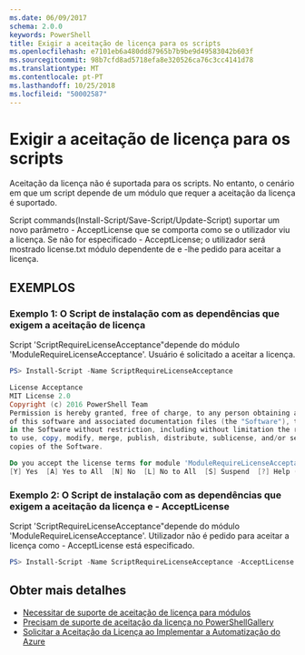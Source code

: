 ```yaml
---
ms.date: 06/09/2017
schema: 2.0.0
keywords: PowerShell
title: Exigir a aceitação de licença para os scripts
ms.openlocfilehash: e7101eb6a480dd87965b7b9be9d49583042b603f
ms.sourcegitcommit: 98b7cfd8ad5718efa8e320526ca76c3cc4141d78
ms.translationtype: MT
ms.contentlocale: pt-PT
ms.lasthandoff: 10/25/2018
ms.locfileid: "50002587"
---
```

# <a name="requiring-license-acceptance-for-scripts"></a>Exigir a aceitação de licença para os scripts

Aceitação da licença não é suportada para os scripts. No entanto, o cenário em que um script depende de um módulo que requer a aceitação da licença é suportado.

Script commands(Install-Script/Save-Script/Update-Script) suportar um novo parâmetro - AcceptLicense que se comporta como se o utilizador viu a licença. Se não for especificado - AcceptLicense; o utilizador será mostrado license.txt módulo dependente de e -lhe pedido para aceitar a licença.

## <a name="examples"></a>EXEMPLOS

### <a name="example-1-install-script-with-dependencies-requiring-license-acceptance"></a>Exemplo 1: O Script de instalação com as dependências que exigem a aceitação de licença

Script 'ScriptRequireLicenseAcceptance"depende do módulo 'ModuleRequireLicenseAcceptance'. Usuário é solicitado a aceitar a licença.

```PowerShell
PS> Install-Script -Name ScriptRequireLicenseAcceptance

License Acceptance
MIT License 2.0
Copyright (c) 2016 PowerShell Team
Permission is hereby granted, free of charge, to any person obtaining a copy
of this software and associated documentation files (the "Software"), to deal
in the Software without restriction, including without limitation the rights
to use, copy, modify, merge, publish, distribute, sublicense, and/or sell
copies of the Software.

Do you accept the license terms for module 'ModuleRequireLicenseAcceptance'.
[Y] Yes  [A] Yes to All  [N] No  [L] No to All  [S] Suspend  [?] Help (default is "N"):
```

### <a name="example-2-install-script-with-dependencies-requiring-license-acceptance-and--acceptlicense"></a>Exemplo 2: O Script de instalação com as dependências que exigem a aceitação da licença e - AcceptLicense

Script 'ScriptRequireLicenseAcceptance"depende do módulo 'ModuleRequireLicenseAcceptance'. Utilizador não é pedido para aceitar a licença como - AcceptLicense está especificado.

```PowerShell
PS> Install-Script -Name ScriptRequireLicenseAcceptance -AcceptLicense
```

## <a name="more-details"></a>Obter mais detalhes

- [Necessitar de suporte de aceitação de licença para módulos](module-license-acceptance.md)
- [Precisam de suporte de aceitação da licença no PowerShellGallery](../how-to/working-with-packages/packages-that-require-license-acceptance.md)
- [Solicitar a Aceitação da Licença ao Implementar a Automatização do Azure](../how-to/working-with-packages/deploy-to-azure-automation.md)
